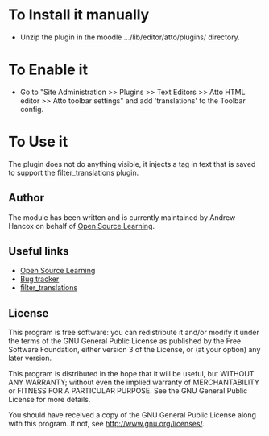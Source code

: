 # To Install it manually #
- Unzip the plugin in the moodle .../lib/editor/atto/plugins/ directory.

# To Enable it #
- Go to "Site Administration &gt;&gt; Plugins &gt;&gt; Text Editors &gt;&gt; Atto HTML editor &gt;&gt; Atto toolbar settings" and add 'translations' to the Toolbar config.

# To Use it #
The plugin does not do anything visible, it injects a tag in text that is saved to support the filter_translations plugin.

Author
------

The module has been written and is currently maintained by Andrew Hancox on behalf of [Open Source Learning](https://opensourcelearning.co.uk).

Useful links
------------

* [Open Source Learning](https://opensourcelearning.co.uk)
* [Bug tracker](https://github.com/andrewhancox/moodle-attto_translations/issues)
* [filter_translations](https://github.com/andrewhancox/moodle-filter_translations)

License
-------

This program is free software: you can redistribute it and/or modify it under the
terms of the GNU General Public License as published by the Free Software Foundation,
either version 3 of the License, or (at your option) any later version.

This program is distributed in the hope that it will be useful, but WITHOUT ANY
WARRANTY; without even the implied warranty of MERCHANTABILITY or FITNESS FOR A
PARTICULAR PURPOSE.  See the GNU General Public License for more details.

You should have received a copy of the GNU General Public License along with this
program. If not, see <http://www.gnu.org/licenses/>.
